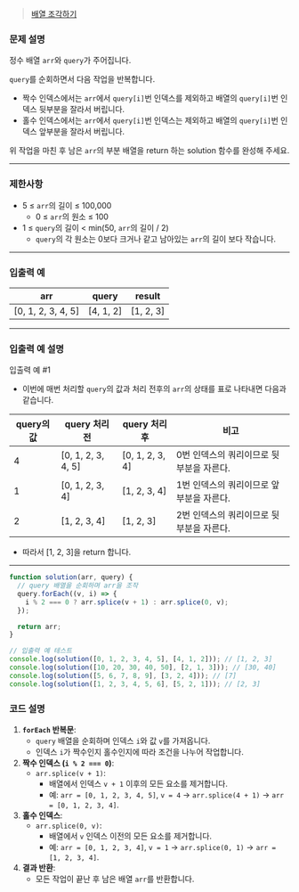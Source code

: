 > [배열 조각하기](https://school.programmers.co.kr/learn/courses/30/lessons/181893)

### **문제 설명**

정수 배열 `arr`와 `query`가 주어집니다.

`query`를 순회하면서 다음 작업을 반복합니다.

- 짝수 인덱스에서는 `arr`에서 `query[i]`번 인덱스를 제외하고 배열의 `query[i]`번 인덱스 뒷부분을 잘라서 버립니다.
- 홀수 인덱스에서는 `arr`에서 `query[i]`번 인덱스는 제외하고 배열의 `query[i]`번 인덱스 앞부분을 잘라서 버립니다.

위 작업을 마친 후 남은 `arr`의 부분 배열을 return 하는 solution 함수를 완성해 주세요.

---

### 제한사항

- 5 ≤ `arr`의 길이 ≤ 100,000
  - 0 ≤ `arr`의 원소 ≤ 100
- 1 ≤ `query`의 길이 < min(50, `arr`의 길이 / 2)
  - `query`의 각 원소는 0보다 크거나 같고 남아있는 `arr`의 길이 보다 작습니다.

---

### 입출력 예

| arr                | query     | result    |
| ------------------ | --------- | --------- |
| [0, 1, 2, 3, 4, 5] | [4, 1, 2] | [1, 2, 3] |

---

### 입출력 예 설명

입출력 예 #1

- 이번에 매번 처리할 `query`의 값과 처리 전후의 `arr`의 상태를 표로 나타내면 다음과 같습니다.

| query의 값 | query 처리 전      | query 처리 후   | 비고                                     |
| ---------- | ------------------ | --------------- | ---------------------------------------- |
| 4          | [0, 1, 2, 3, 4, 5] | [0, 1, 2, 3, 4] | 0번 인덱스의 쿼리이므로 뒷부분을 자른다. |
| 1          | [0, 1, 2, 3, 4]    | [1, 2, 3, 4]    | 1번 인덱스의 쿼리이므로 앞부분을 자른다. |
| 2          | [1, 2, 3, 4]       | [1, 2, 3]       | 2번 인덱스의 쿼리이므로 뒷부분을 자른다. |

- 따라서 [1, 2, 3]을 return 합니다.

---

```jsx
function solution(arr, query) {
  // query 배열을 순회하며 arr을 조작
  query.forEach((v, i) => {
    i % 2 === 0 ? arr.splice(v + 1) : arr.splice(0, v);
  });

  return arr;
}

// 입출력 예 테스트
console.log(solution([0, 1, 2, 3, 4, 5], [4, 1, 2])); // [1, 2, 3]
console.log(solution([10, 20, 30, 40, 50], [2, 1, 3])); // [30, 40]
console.log(solution([5, 6, 7, 8, 9], [3, 2, 4])); // [7]
console.log(solution([1, 2, 3, 4, 5, 6], [5, 2, 1])); // [2, 3]
```

### 코드 설명

1. **`forEach` 반복문**:
   - `query` 배열을 순회하며 인덱스 `i`와 값 `v`를 가져옵니다.
   - 인덱스 `i`가 짝수인지 홀수인지에 따라 조건을 나누어 작업합니다.
2. **짝수 인덱스 (`i % 2 === 0`)**:
   - `arr.splice(v + 1)`:
     - 배열에서 인덱스 `v + 1` 이후의 모든 요소를 제거합니다.
     - 예: `arr = [0, 1, 2, 3, 4, 5]`, `v = 4` → `arr.splice(4 + 1)` → `arr = [0, 1, 2, 3, 4]`.
3. **홀수 인덱스**:
   - `arr.splice(0, v)`:
     - 배열에서 `v` 인덱스 이전의 모든 요소를 제거합니다.
     - 예: `arr = [0, 1, 2, 3, 4]`, `v = 1` → `arr.splice(0, 1)` → `arr = [1, 2, 3, 4]`.
4. **결과 반환**:
   - 모든 작업이 끝난 후 남은 배열 `arr`를 반환합니다.
